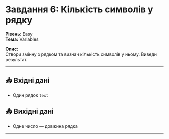 # Завдання 6: Кількість символів у рядку

**Рівень:** Easy  
**Тема:** Variables  

**Опис:**  
Створи змінну з рядком та визнач кількість символів у ньому. Виведи результат.

---

## 📥 Вхідні дані
- Один рядок `text`

## 📤 Вихідні дані
- Одне число — довжина рядка

---